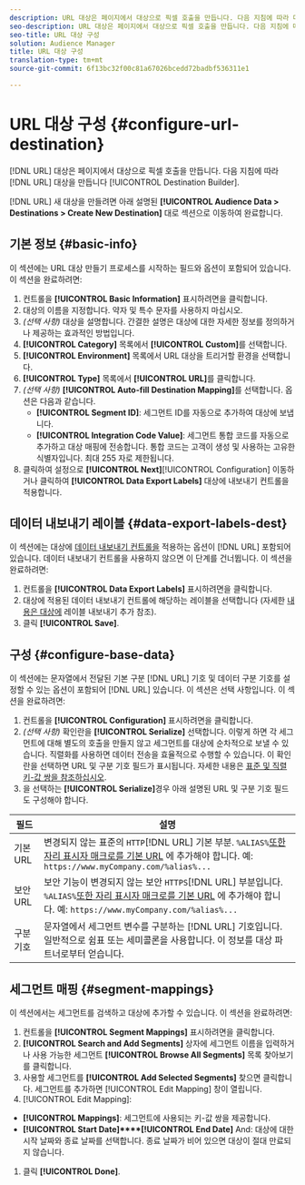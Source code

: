 ```yaml
---
description: URL 대상은 페이지에서 대상으로 픽셀 호출을 만듭니다. 다음 지침에 따라 대상 빌더로 URL 대상을 만듭니다.
seo-description: URL 대상은 페이지에서 대상으로 픽셀 호출을 만듭니다. 다음 지침에 따라 대상 빌더로 URL 대상을 만듭니다.
seo-title: URL 대상 구성
solution: Audience Manager
title: URL 대상 구성
translation-type: tm+mt
source-git-commit: 6f13bc32f00c81a67026bcedd72badbf536311e1

---
```




# URL 대상 구성 {#configure-url-destination}

[!DNL URL] 대상은 페이지에서 대상으로 픽셀 호출을 만듭니다. 다음 지침에 따라 [!DNL URL] 대상을 만듭니다 [!UICONTROL Destination Builder].

<!-- create-url-destination.xml -->

[!DNL URL] 새 대상을 만들려면 아래 설명된 **[!UICONTROL Audience Data > Destinations > Create New Destination]** 대로 섹션으로 이동하여 완료합니다.

## 기본 정보 {#basic-info}

이 섹션에는 URL 대상 만들기 프로세스를 시작하는 필드와 옵션이 포함되어 있습니다. 이 섹션을 완료하려면:

1. 컨트롤을 **[!UICONTROL Basic Information]** 표시하려면을 클릭합니다.
2. 대상의 이름을 지정합니다. 약자 및 특수 문자를 사용하지 마십시오.
3. *(선택 사항)* 대상을 설명합니다. 간결한 설명은 대상에 대한 자세한 정보를 정의하거나 제공하는 효과적인 방법입니다.
4. **[!UICONTROL Category]** 목록에서 **[!UICONTROL Custom]**&#x200B;를 선택합니다.
5. **[!UICONTROL Environment]** 목록에서 URL 대상을 트리거할 환경을 선택합니다.
6. **[!UICONTROL Type]** 목록에서 **[!UICONTROL URL]**&#x200B;를 클릭합니다.
7. *(선택 사항)* **[!UICONTROL Auto-fill Destination Mapping]**&#x200B;를 선택합니다. 옵션은 다음과 같습니다.
   * **[!UICONTROL Segment ID]**: 세그먼트 ID를 자동으로 추가하여 대상에 보냅니다.
   * **[!UICONTROL Integration Code Value]**: 세그먼트 통합 코드를 자동으로 추가하고 대상 매핑에 전송합니다. 통합 코드는 고객이 생성 및 사용하는 고유한 식별자입니다. 최대 255 자로 제한됩니다.
8. 클릭하여 설정으로 **[!UICONTROL Next]**[!UICONTROL Configuration] 이동하거나 클릭하여 **[!UICONTROL Data Export Labels]** 대상에 내보내기 컨트롤을 적용합니다.

## 데이터 내보내기 레이블 {#data-export-labels-dest}

이 섹션에는 대상에 [데이터 내보내기 컨트롤을](../../features/data-export-controls.md) 적용하는 옵션이 [!DNL URL] 포함되어 있습니다. 데이터 내보내기 컨트롤을 사용하지 않으면 이 단계를 건너뜁니다. 이 섹션을 완료하려면:

1. 컨트롤을 **[!UICONTROL Data Export Labels]** 표시하려면을 클릭합니다.
2. 대상에 적용된 데이터 내보내기 컨트롤에 해당하는 레이블을 선택합니다 (자세한 [내용은 대상에](/help/using/features/destinations/add-data-export-labels.md) 레이블 내보내기 추가 참조).
3. 클릭 **[!UICONTROL Save]**.

## 구성 {#configure-base-data}

이 섹션에는 문자열에서 전달된 기본 구분 [!DNL URL] 기호 및 데이터 구분 기호를 설정할 수 있는 옵션이 포함되어 [!DNL URL] 있습니다. 이 섹션은 선택 사항입니다. 이 섹션을 완료하려면:

1. 컨트롤을 **[!UICONTROL Configuration]** 표시하려면을 클릭합니다.
1. *(선택 사항)* 확인란을 **[!UICONTROL Serialize]** 선택합니다.
이렇게 하면 각 세그먼트에 대해 별도의 호출을 만들지 않고 세그먼트를 대상에 순차적으로 보낼 수 있습니다. 직렬화를 사용하면 데이터 전송을 효율적으로 수행할 수 있습니다. 이 확인란을 선택하면 URL 및 구분 기호 필드가 표시됩니다. 자세한 내용은 [표준 및 직렬 키-값 쌍을 참조하십시오](../../features/destinations/key-value-pairs.md).
1. 을 선택하는 **[!UICONTROL Serialize]**&#x200B;경우 아래 설명된 URL 및 구분 기호 필드도 구성해야 합니다.

| 필드 | 설명 |
|--- |--- |
| 기본 URL | 변경되지 않는 표준의 `HTTP`[!DNL URL] 기본 부분. `%ALIAS%`[또한 자리 표시자 매크로를 기본 URL](../../features/destinations/destination-macros.md#destination-macros-defined) 에 추가해야 합니다. 예: `https://www.myCompany.com/%alias%...` |
| 보안 URL | 보안 기능이 변경되지 않는 보안 `HTTPS`[!DNL URL] 부분입니다. `%ALIAS%`[또한 자리 표시자 매크로를 기본 URL](../../features/destinations/destination-macros.md#destination-macros-defined) 에 추가해야 합니다. 예: `https://www.myCompany.com/%alias%...` |
| 구분 기호 | 문자열에서 세그먼트 변수를 구분하는 [!DNL URL] 기호입니다. 일반적으로 쉼표 또는 세미콜론을 사용합니다. 이 정보를 대상 파트너로부터 얻습니다. |

## 세그먼트 매핑 {#segment-mappings}

이 섹션에서는 세그먼트를 검색하고 대상에 추가할 수 있습니다. 이 섹션을 완료하려면:

1. 컨트롤을 **[!UICONTROL Segment Mappings]** 표시하려면을 클릭합니다.
1. **[!UICONTROL Search and Add Segments]** 상자에 세그먼트 이름을 입력하거나 사용 가능한 세그먼트 **[!UICONTROL Browse All Segments]** 목록 찾아보기를 클릭합니다.
1. 사용할 세그먼트를 **[!UICONTROL Add Selected Segments]** 찾으면 클릭합니다. 세그먼트를 추가하면 [!UICONTROL Edit Mapping] 창이 열립니다.
1.  [!UICONTROL Edit Mapping]:
   * **[!UICONTROL Mappings]**: 세그먼트에 사용되는 키-값 쌍을 제공합니다.
   * **[!UICONTROL Start Date]****[!UICONTROL End Date]** And: 대상에 대한 시작 날짜와 종료 날짜를 선택합니다. 종료 날짜가 비어 있으면 대상이 절대 만료되지 않습니다.
1. 클릭 **[!UICONTROL Done]**.